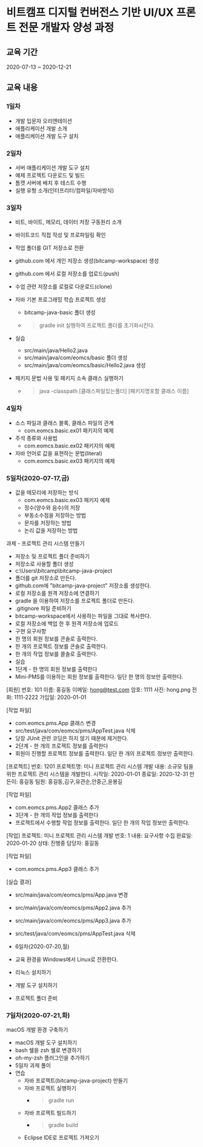 # 비트캠프 디지털 컨버전스 기반 UI/UX 프론트 전문 개발자 양성 과정

## 교육 기간
2020-07-13 ~ 2020-12-21

## 교육 내용

### 1일차

- 개발 입문자 오리엔테이션
- 애플리케이션 개발 소개
- 애플리케이션 개발 도구 설치

### 2일차

- 서버 애플리케이션 개발 도구 설치
- 예제 프로젝트 다운로드 및 빌드
- 톰캣 서버에 배치 후 테스트 수행
- 실행 유형 소개(인터프리터/컴파일/자바방식)

### 3일차

- 비트, 바이트, 메모리, 데이터 저장 구동원리 소개
- 바이트코드 직접 작성 및 프로파일링 확인
- 작업 폴더를 GIT 저장소로 전환
- github.com 에서 개인 저장소 생성(bitcamp-workspace) 생성
- github.com 에서 로컬 저장소를 업로드(push)
- 수업 관련 저장소를 로컬로 다운로드(clone)
- 자바 기본 프로그래밍 학습 프로젝트 생성
   - bitcamp-java-basic 폴더 생성
   - > gradle init 실행하여 프로젝트 폴더를 초기화시킨다.

- 실습
   - src/main/java/Hello2.java
   - src/main/java/com/eomcs/basic 폴더 생성
   - src/main/java/com/eomcs/basic/Hello2.java 생성
- 패키지 문법 사용 및 패키지 소속 클래스 실행하기
   - > java -classpath [클래스파일있는폴더] [패키지명포함 클래스 이름]

### 4일차

- 소스 파일과 클래스 블록, 클래스 파일의 관계
   - com.eomcs.basic.ex01 패키지의 예제
- 주석 종류와 사용법
   - com.eomcs.basic.ex02 패키지의 예제
- 자바 언어로 값을 표현하는 문법(literal)
   - com.eomcs.basic.ex03 패키지의 예제

### 5일차(2020-07-17,금)
- 값을 메모리에 저장하는 방식
   - com.eomcs.basic.ex03 패키지 예제
   - 정수(양수와 음수)의 저장
   - 부동소수점을 저장하는 방법
   - 문자를 저장하는 방법
   - 논리 값을 저장하는 방법

과제 - 프로젝트 관리 시스템 만들기
  - 저장소 및 프로젝트 폴더 준비하기
  - 저장소로 사용할 폴더 생성
  - c:\Users\bitcamp\bitcamp-java-project  
  - 폴더를 git 저장소로 만든다.
  - github.com에 "bitcamp-java-project" 저장소를 생성한다.
  - 로컬 저장소를 원격 저장소에 연결하기
  - gradle 을 이용하여 저장소를 프로젝트 폴더로 만든다.
  - .gitignore 파일 준비하기
  - bitcamp-workspace에서 사용하는 파일을 그대로 복사한다.
  - 로컬 저장소에 백업 한 후 원격 저장소에 업로드
  - 구현 요구사항
  - 한 명의 회원 정보를 콘솔로 출력한다.
  - 한 개의 프로젝트 정보를 콘솔로 출력한다.
  - 한 개의 작업 정보를 콜솔로 출력한다.
  - 실습
  - 1단계 - 한 명의 회원 정보를 출력한다
  - Mini-PMS를 이용하는 회원 정보를 출력한다. 일단 한 명의 정보만 출력한다.

[회원]
번호: 101
이름: 홍길동
이메일: hong@test.com
암호: 1111
사진: hong.png
전화: 1111-2222
가입일: 2020-01-01

[작업 파일]
- com.eomcs.pms.App 클래스 변경
- src/test/java/com/eomcs/pms/AppTest.java 삭제
- 당장 JUnit 관련 코딩은 하지 않기 때문에 제거한다.
- 2단계 - 한 개의 프로젝트 정보를 출력한다
- 회원이 진행할 프로젝트 정보를 출력한다. 일단 한 개의 프로젝트 정보만      출력한다.

[프로젝트]
번호: 1201
프로젝트명: 미니 프로젝트 관리 시스템 개발
내용: 소규모 팀을 위한 프로젝트 관리 시스템을 개발한다.
시작일: 2020-01-01
종료일: 2020-12-31
만든이: 홍길동
팀원: 홍길동,김구,유관순,안중근,윤봉길

[작업 파일]

- com.eomcs.pms.App2 클래스 추가
- 3단계 - 한 개의 작업 정보를 출력한다
- 프로젝트에서 수행할 작업 정보를 출력한다. 일단 한 개의 작업 정보만 출력한다.

[작업]
프로젝트: 미니 프로젝트 관리 시스템 개발
번호: 1
내용: 요구사항 수집
완료일: 2020-01-20
상태: 진행중
담당자: 홍길동

[작업 파일]
- com.eomcs.pms.App3 클래스 추가

[실습 결과]

- src/main/java/com/eomcs/pms/App.java 변경
- src/main/java/com/eomcs/pms/App2.java 추가
- src/main/java/com/eomcs/pms/App3.java 추가
- src/test/java/com/eomcs/pms/AppTest.java 삭제
- 6일차(2020-07-20,월)
- 교육 환경을 Windows에서 Linux로 전환한다.

- 리눅스 설치하기
- 개발 도구 설치하기
- 프로젝트 폴더 준비

### 7일차(2020-07-21,화)

macOS 개발 환경 구축하기

- macOS 개발 도구 설치하기
- bash 쉘을 zsh 쉘로 변경하기
- oh-my-zsh 플러그인을 추가하기
- 5일차 과제 풀이
- 연습
  - 자바 프로젝트(bitcamp-java-project) 만들기
  - 자바 프로젝트 실행하기
    - > gradle run
  - 자바 프로젝트 빌드하기
    - > gradle build
  - Eclipse IDE로 프로젝트 가져오기

    